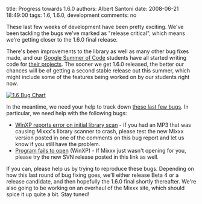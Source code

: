 title: Progress towards 1.6.0
authors: Albert Santoni
date: 2008-06-21 18:49:00
tags: 1.6, 1.6.0, development
comments: no

These last few weeks of development have been pretty exciting.
We've been tackling the bugs we've marked as "release critical", which means we're getting closer to the 1.6.0 final release.

There's been improvements to the library as well as many other bug fixes made, and our [Google Summer of Code]({filename}/news/2008-04-21-google-summer-of-code-2008-projects.md) students have all started writing code for [their projects](https://github.com/mixxxdj/mixxx/wiki#google_summer_of_code_2008).
The sooner we get 1.6.0 released, the better our chances will be of getting a second stable release out this summer, which might include some of the features being worked on by our students right now.

[![1.6 Bug Chart]({static}/images/news/bugchart.png)](https://bugs.launchpad.net/mixxx/1.6/+bugs)

In the meantime, we need your help to track down [these last few bugs](https://bugs.launchpad.net/mixxx/1.6/+bugs).
In particular, we need help with the following bugs:

- [WinXP reports error on initial library scan](https://bugs.launchpad.net/mixxx/1.6/+bug/235807) - If you had an MP3 that was causing Mixxx's library scanner to crash, please test the new Mixxx version posted in one of the comments on this bug report and let us know if you still have the problem.
- [Program fails to open](https://bugs.launchpad.net/mixxx/1.6/+bug/223464) (WinXP) - If Mixxx just wasn't opening for you, please try the new SVN release posted in this link as well.

If you can, please help us by trying to reproduce these bugs.
Depending on how this last round of bug fixing goes, we'll either release Beta 4 or a release candidate, and then hopefully the 1.6.0 final shortly thereafter.
We're also going to be working on an overhaul of the Mixxx site, which should spice it up quite a bit.
Stay tuned!
